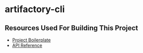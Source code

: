 # artifactory-cli

## Resources Used For Building This Project

- [Project Boilerplate](https://trstringer.com/easy-and-nice-python-cli/#funcmodulepy)
- [API Reference](https://www.jfrog.com/confluence/display/JFROG/Artifactory+REST+API)
